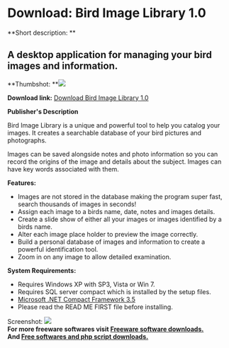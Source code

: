 # Download: Bird Image Library 1.0

**Short description: **

## A desktop application for managing your bird images and information.

  
**Thumbshot: **![](http://www.freewarefiles.com/screenshot/birdimglbry_md.jpg)   
  
**Download link:** [Download Bird Image Library 1.0](http://freesoftwares.boysofts.com/Bird-Image-Library_program_64491.html)  
  

**Publisher's Description**  
  

Bird Image Library is a unique and powerful tool to help you catalog your
images. It creates a searchable database of your bird pictures and
photographs.

Images can be saved alongside notes and photo information so you can record
the origins of the image and details about the subject. Images can have key
words associated with them.

**Features:**

  * Images are not stored in the database making the program super fast, search thousands of images in seconds! 
  * Assign each image to a birds name, date, notes and images details. 
  * Create a slide show of either all your images or images identified by a birds name. 
  * Alter each image place holder to preview the image correctly. 
  * Build a personal database of images and information to create a powerful identification tool. 
  * Zoom in on any image to allow detailed examination. 

**System Requirements:**

  * Requires Windows XP with SP3, Vista or Win 7. 
  * Requires SQL server compact which is installed by the setup files. 
  * [Microsoft .NET Compact Framework 3.5](http://www.freewarefiles.com/Microsoft-NET-Compact-Framework_program_21274.html)
  * Please read the READ ME FIRST file before installing. 

  
  
Screenshot: ![](http://www.freewarefiles.com/screenshot/birdimglbry.jpg)  
**For more freeware softwares visit [Freeware software downloads.](http://freesoftwares.boysofts.com/)**   
**And [Free softwares and php script downloads.](http://www.boysofts.com/)**

